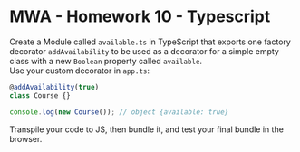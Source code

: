 # MWA - Homework 10 - Typescript

Create a Module called `available.ts` in TypeScript that exports one factory decorator `addAvailability` to be used as a decorator for a simple empty class with a new `Boolean` property called `available`.  
Use your custom decorator in `app.ts`:
```javascript
@addAvailability(true) 
class Course {} 

console.log(new Course()); // object {available: true}
```
Transpile your code to JS, then bundle it, and test your final bundle in the browser.
